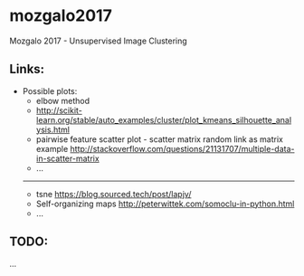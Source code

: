 # mozgalo2017
Mozgalo 2017 - Unsupervised Image Clustering

## Links:
- Possible plots:
    - elbow method
    -  http://scikit-learn.org/stable/auto_examples/cluster/plot_kmeans_silhouette_analysis.html
    - pairwise feature scatter plot - scatter matrix
    random link as matrix example
    http://stackoverflow.com/questions/21131707/multiple-data-in-scatter-matrix
    - ...
    ---
    - tsne
    https://blog.sourced.tech/post/lapjv/
    - Self-organizing maps
    http://peterwittek.com/somoclu-in-python.html
    - ...


## TODO:
...

